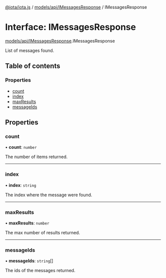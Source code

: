 [@iota/iota.js](../README.md) / [models/api/IMessagesResponse](../modules/models_api_imessagesresponse.md) / IMessagesResponse

# Interface: IMessagesResponse

[models/api/IMessagesResponse](../modules/models_api_imessagesresponse.md).IMessagesResponse

List of messages found.

## Table of contents

### Properties

- [count](models_api_imessagesresponse.imessagesresponse.md#count)
- [index](models_api_imessagesresponse.imessagesresponse.md#index)
- [maxResults](models_api_imessagesresponse.imessagesresponse.md#maxresults)
- [messageIds](models_api_imessagesresponse.imessagesresponse.md#messageids)

## Properties

### count

• **count**: `number`

The number of items returned.

___

### index

• **index**: `string`

The index where the message were found.

___

### maxResults

• **maxResults**: `number`

The max number of results returned.

___

### messageIds

• **messageIds**: `string`[]

The ids of the messages returned.
